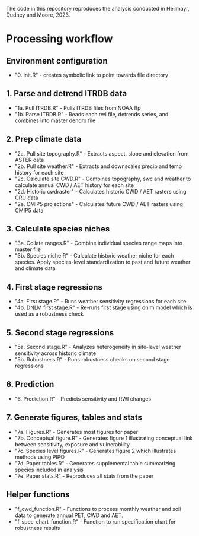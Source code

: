 The code in this repository reproduces the analysis conducted in Heilmayr, Dudney and Moore, 2023. 

# Processing workflow
## Environment configuration
- "0. init.R" - creates symbolic link to point towards file directory


## 1. Parse and detrend ITRDB data
- "1a. Pull ITRDB.R" - Pulls ITRDB files from NOAA ftp
- "1b. Parse ITRDB.R" - Reads each rwl file, detrends series, and combines into master dendro file


## 2. Prep climate data
- "2a. Pull site topography.R" - Extracts aspect, slope and elevation from ASTER data
- "2b. Pull site weather.R" - Extracts and downscales precip and temp history for each site
- "2c. Calculate site CWD.R" - Combines topography, swc and weather to calculate annual CWD / AET history for each site
- "2d. Historic cwdraster" - Calculates historic CWD / AET rasters using CRU data
- "2e. CMIP5 projections" - Calculates future CWD / AET rasters using CMIP5 data


## 3. Calculate species niches
- "3a. Collate ranges.R" - Combine individual species range maps into master file
- "3b. Species niche.R" - Calculate historic weather niche for each species. Apply species-level standardization to past and future weather and climate data


## 4. First stage regressions
- "4a. First stage.R" - Runs weather sensitivity regressions for each site
- "4b. DNLM first stage.R" - Re-runs first stage using dnlm model which is used as a robustness check


## 5. Second stage regressions
- "5a. Second stage.R" - Analyzes heterogeneity in site-level weather sensitivity across historic climate
- "5b. Robustness.R" - Runs robustness checks on second stage regressions


## 6. Prediction
- "6. Prediction.R" - Predicts sensitivity and RWI changes


## 7. Generate figures, tables and stats
- "7a. Figures.R" - Generates most figures for paper
- "7b. Conceptual figure.R" - Generates figure 1 illustrating conceptual link between sensitivity, exposure and vulnerability
- "7c. Species level figures.R" - Generates figure 2 which illustrates methods using PIPO
- "7d. Paper tables.R" - Generates supplemental table summarizing species included in analysis 
- "7e. Paper stats.R" - Reproduces all stats from the paper


## Helper functions
- "f_cwd_function.R" - Functions to process monthly weather and soil data to generate annual PET, CWD and AET.
- "f_spec_chart_function.R" - Function to run specification chart for robustness results
